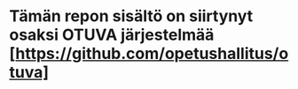 # Tämän repon sisältö on siirtynyt osaksi OTUVA järjestelmää [https://github.com/opetushallitus/otuva]
